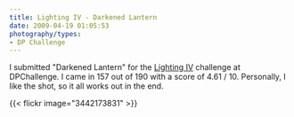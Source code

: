 ```yaml
---
title: Lighting IV - Darkened Lantern
date: 2009-04-19 01:05:53
photography/types:
- DP Challenge
---
```

I submitted "Darkened Lantern" for the <a href="http://www.dpchallenge.com/image.php?IMAGE_ID=782245">Lighting IV</a> challenge at DPChallenge. I came in 157 out of 190 with a score of 4.61 / 10. Personally, I like the shot, so it all works out in the end.

{{< flickr image="3442173831" >}}
